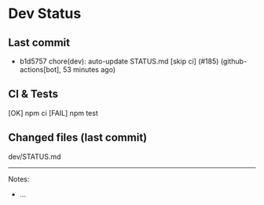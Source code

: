 # Dev Status

## Last commit
- b1d5757 chore(dev): auto-update STATUS.md [skip ci] (#185) (github-actions[bot], 53 minutes ago)
## CI & Tests
[OK] npm ci
[FAIL] npm test

## Changed files (last commit)
dev/STATUS.md

---
Notes:
- ...
